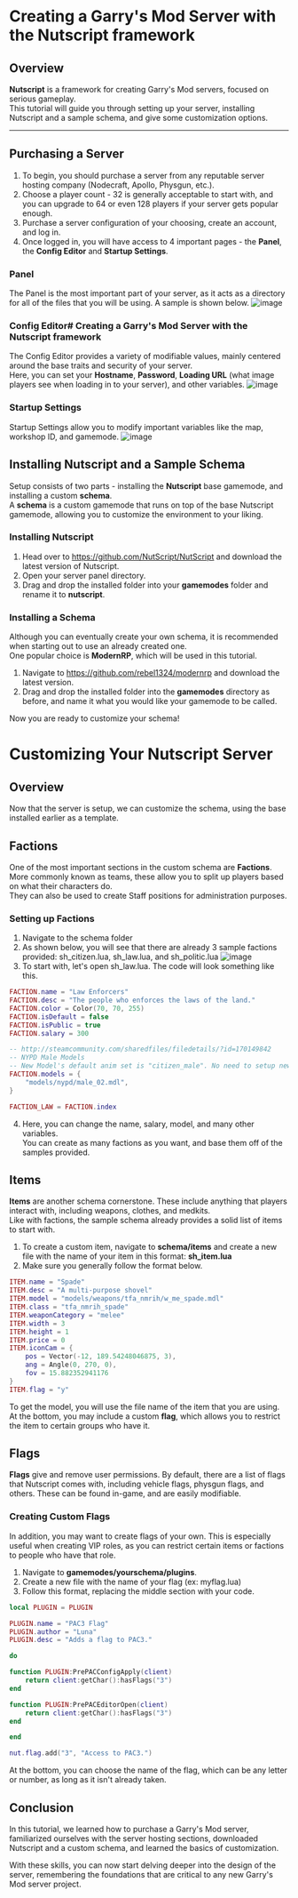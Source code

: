 # Creating a Garry's Mod Server with the Nutscript framework

## Overview
**Nutscript** is a framework for creating Garry's Mod servers, focused on serious gameplay.   
This tutorial will guide you through setting up your server, installing Nutscript and a sample schema, and give some customization options.

---

## Purchasing a Server
1. To begin, you should purchase a server from any reputable server hosting company (Nodecraft, Apollo, Physgun, etc.).  
2. Choose a player count - 32 is generally acceptable to start with, and you can upgrade to 64 or even 128 players if your server gets popular enough. 
3. Purchase a server configuration of your choosing, create an account, and log in.
43. Once logged in, you will have access to 4 important pages - the **Panel**, the **Config Editor** and **Startup Settings**.

### Panel
The Panel is the most important part of your server, as it acts as a directory for all of the files that you will be using.
A sample is shown below.
![image](panel.png)

### Config Editor# Creating a Garry's Mod Server with the Nutscript framework
The Config Editor provides a variety of modifiable values, mainly centered around the base traits and security of your server.  
Here, you can set your **Hostname**, **Password**, **Loading URL** (what image players see when loading in to your server), and other variables.
![image](config.png)

### Startup Settings
Startup Settings allow you to modify important variables like the map, workshop ID, and gamemode.
![image](settings.png)

## Installing Nutscript and a Sample Schema
Setup consists of two parts - installing the **Nutscript** base gamemode, and installing a custom **schema**.   
A **schema** is a custom gamemode that runs on top of the base Nutscript gamemode, allowing you to customize the environment to your liking.

### Installing Nutscript
1. Head over to https://github.com/NutScript/NutScript and download the latest version of Nutscript.
2. Open your server panel directory.
3. Drag and drop the installed folder into your **gamemodes** folder and rename it to **nutscript**.

### Installing a Schema
Although you can eventually create your own schema, it is recommended when starting out to use an already created one.  
One popular choice is **ModernRP**, which will be used in this tutorial.
1. Navigate to https://github.com/rebel1324/modernrp and download the latest version.
2. Drag and drop the installed folder into the **gamemodes** directory as before, and name it what you would like your gamemode to be called.

Now you are ready to customize your schema!

# Customizing Your Nutscript Server

## Overview
Now that the server is setup, we can customize the schema, using the base installed earlier as a template.  

## Factions
One of the most important sections in the custom schema are **Factions**.  
More commonly known as teams, these allow you to split up players based on what their characters do.  
They can also be used to create Staff positions for administration purposes.

### Setting up Factions
1. Navigate to the schema folder
2. As shown below, you will see that there are already 3 sample factions provided: sh_citizen.lua, sh_law.lua, and sh_politic.lua
![image](faction_examples.png)
3. To start with, let's open sh_law.lua. The code will look something like this.  

```lua
FACTION.name = "Law Enforcers"
FACTION.desc = "The people who enforces the laws of the land."
FACTION.color = Color(70, 70, 255)
FACTION.isDefault = false
FACTION.isPublic = true
FACTION.salary = 300

-- http://steamcommunity.com/sharedfiles/filedetails/?id=170149842
-- NYPD Male Models
-- New Model's default anim set is "citizen_male". No need to setup new animset.
FACTION.models = {
	"models/nypd/male_02.mdl",
}

FACTION_LAW = FACTION.index
```  



4. Here, you can change the name, salary, model, and many other variables.  
You can create as many factions as you want, and base them off of the samples provided.

## Items
**Items** are another schema cornerstone. These include anything that players interact with, including weapons, clothes, and medkits.  
Like with factions, the sample schema already provides a solid list of items to start with.

1. To create a custom item, navigate to **schema/items** and create a new file with the name of your item in this format: **sh_item.lua**
2. Make sure you generally follow the format below.

```lua
ITEM.name = "Spade" 
ITEM.desc = "A multi-purpose shovel"
ITEM.model = "models/weapons/tfa_nmrih/w_me_spade.mdl"
ITEM.class = "tfa_nmrih_spade"
ITEM.weaponCategory = "melee"
ITEM.width = 3
ITEM.height = 1
ITEM.price = 0
ITEM.iconCam = {
    pos = Vector(-12, 189.54248046875, 3),
    ang = Angle(0, 270, 0),
    fov = 15.882352941176
}
ITEM.flag = "y"
```

To get the model, you will use the file name of the item that you are using.  
At the bottom, you may include a custom **flag**, which allows you to restrict the item to certain groups who have it.

## Flags
**Flags** give and remove user permissions. By default, there are a list of flags that Nutscript comes with, including vehicle flags, physgun flags, and others. These can be found in-game, and are easily modifiable.

### Creating Custom Flags
In addition, you may want to create flags of your own. This is especially useful when creating VIP roles, as you can restrict certain items or factions to people who have that role.
1. Navigate to **gamemodes/yourschema/plugins**.
2. Create a new file with the name of your flag (ex: myflag.lua)
3. Follow this format, replacing the middle section with your code.  

```lua
local PLUGIN = PLUGIN

PLUGIN.name = "PAC3 Flag"
PLUGIN.author = "Luna"
PLUGIN.desc = "Adds a flag to PAC3."

do

function PLUGIN:PrePACConfigApply(client)
	return client:getChar():hasFlags("3")
end

function PLUGIN:PrePACEditorOpen(client)
    return client:getChar():hasFlags("3")
end

end

nut.flag.add("3", "Access to PAC3.")
```

At the bottom, you can choose the name of the flag, which can be any letter or number, as long as it isn't already taken.  

## Conclusion
In this tutorial, we learned how to purchase a Garry's Mod server, familiarized ourselves with the server hosting sections, downloaded Nutscript and a custom schema, and learned the basics of customization.

With these skills, you can now start delving deeper into the design of the server, remembering the foundations that are critical to any new Garry's Mod server project.
